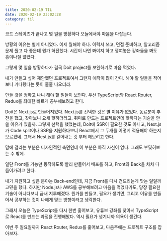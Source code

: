 ```yaml
---
title: 2020-02-19 TIL
date: 2020-02-19 23:02:28
category: til
---
```


코드 스테이츠가 끝나고 몇 일을 방황하다 오늘에서야 마음을 다잡는다.

방황의 이유는 별게 아니었다. 이제 뭘해야 하나. 이력서 쓰고, 면접 준비하고, 알고리즘 문제 풀고 다 좋은데 뭔가 허전했다. 시간이 나면 봐야지 하고 쟁여놓은 강좌들을 봐도 흥이나질 않았다.

그렇게 몇 일을 방황하다가 결국 Doit project를 보완하기로 마음 먹었다.

내가 만들고 싶어 제안했던 프로젝트여서 그런지 애착이 많이 간다. 해야 할 일들을 적어보니 기다렸다는 듯이 줄줄 나오더라.

만들 것을 정하고 나니 해야 할 일들이 보인다. 우선 TypeScript와 React Router, Redux를 최대한 빠르게 공부해보려고 한다.

Doit은 Next.js로 만들어져있다. Next.js를 선택한 것은 별 이유가 없었다. 동료분이 추천을 했고, 찾아보니 요새 핫하더라고. 취미로 만드는 프로젝트인데 핫하다는 기술을 안 쓸 이유가 있을까. 그렇게 선택을 했었는데, Doit에 SSR이 필요한 것도 아니고, Next.js가 Code split이나 SSR을 지원하다보니 React에서 그 두개를 어떻게 적용해야 하는지 모르겠네. 그래서 Nest.js를 걷어내는 것 부터 해보려고 한다.

맘에 걸리는 부분은 디자인적인 측면인데 이 부분은 아직 자신이 없다. 그래도 부딪혀보는 수 밖에.

일단 Front를 기능만 동작하도록 빨리 만들어서 배포를 하고, Front와 Back을 차차 다듬어가려고 한다.

내가 지원하고 싶은 분야는 Back-end인데, 지금 Front를 다시 건드리는게 맞는 일일까 고민을 했다. 하지만 Node.js나 AWS를 공부해보려고 마음을 먹었다가도, 당장 필요한 기술이 아니다보니 금새 지루해졌다. 뭔가를 만들고, 필요가 생기면, 그리고 이유를 만들어서 공부하는 것이 나에게 맞는 방향이라고 생각한다.

그래서 오늘은 TypeScript를 다시 한번 훑어보고, 유튜브 강좌를 찾아서 TypeScript로 React를 만드는 과정을 진행해봤다. 역시 필요가 생기니까 의욕이 생긴다.

이번 주 일요일까지 React Router, Redux를 훑어보고, 다음주에는 프로젝트 구조를 잡아보자.
